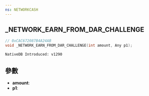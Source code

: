 ```yaml
---
ns: NETWORKCASH
---
```

## _NETWORK_EARN_FROM_DAR_CHALLENGE

```c
// 0xCAC672087B4A24AB
void _NETWORK_EARN_FROM_DAR_CHALLENGE(int amount, Any p1);
```

```
NativeDB Introduced: v1290
```

## 參數
* **amount**:
* **p1**:
